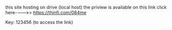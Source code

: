 this site hosting on drive (local host)
the priview is available on this link
click here---->>  https://thinfi.com/084me


Key: 123456
(to access the link)


